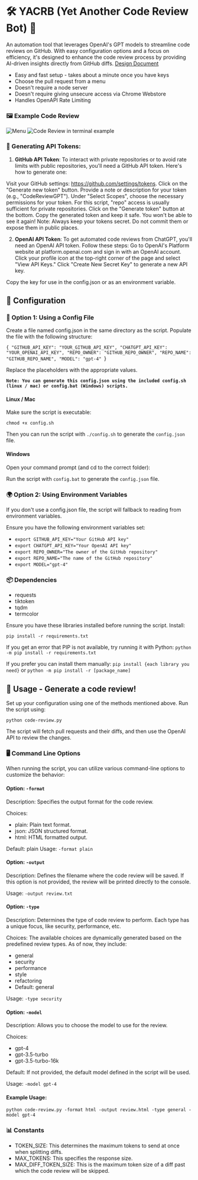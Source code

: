 # 🛠️ YACRB (Yet Another Code Review Bot) 🤖
An automation tool that leverages OpenAI's GPT models to streamline code reviews on GitHub. With easy configuration options and a focus on efficiency, it's designed to enhance the code review process by providing AI-driven insights directly from GitHub diffs. 
[Design Document](https://raw.github.com/ian-hickey/CodeReviewGPT/main/design.txt)

* Easy and fast setup - takes about a minute once you have keys
* Choose the pull request from a menu
* Doesn't require a node server
* Doesn't require giving unsecure access via Chrome Webstore
* Handles OpenAPI Rate Limiting

### 🖼️ Example Code Review
![Menu](https://raw.github.com/ian-hickey/yacrb/main/Screenshot-Menu.png?raw=true "Code Review")
![Code Review in terminal example](https://raw.github.com/ian-hickey/yacrb/main/example-edit-1.png?raw=true "Angular Code Review")

### 🔑 Generating API Tokens:

1. **GitHub API Token**:
To interact with private repositories or to avoid rate limits with public repositories, you'll need a GitHub API token. Here's how to generate one:

Visit your GitHub settings: https://github.com/settings/tokens.
Click on the "Generate new token" button.
Provide a note or description for your token (e.g., "CodeReviewGPT").
Under "Select Scopes", choose the necessary permissions for your token. For this script, "repo" access is usually sufficient for private repositories.
Click on the "Generate token" button at the bottom.
Copy the generated token and keep it safe. You won't be able to see it again!
Note: Always keep your tokens secret. Do not commit them or expose them in public places.

2. **OpenAI API Token**:
To get automated code reviews from ChatGPT, you'll need an OpenAI API token. Follow these steps:
Go to OpenAI's Platform website at platform.openai.com and sign in with an OpenAI account.
Click your profile icon at the top-right corner of the page and select "View API Keys."
Click "Create New Secret Key" to generate a new API key.

Copy the key for use in the config.json or as an environment variable.

## 🔧 Configuration 

### 📁 Option 1: Using a Config File
Create a file named config.json in the same directory as the script.
Populate the file with the following structure:

`{
    "GITHUB_API_KEY": "YOUR_GITHUB_API_KEY",
    "CHATGPT_API_KEY": "YOUR_OPENAI_API_KEY",
    "REPO_OWNER": "GITHUB_REPO_OWNER",
    "REPO_NAME": "GITHUB_REPO_NAME",
    "MODEL": "gpt-4"
`}

Replace the placeholders with the appropriate values.

**`Note: You can generate this config.json using the included config.sh (linux / mac) or config.bat (Windows) scripts.`**

#### Linux / Mac
Make sure the script is executable: 

`chmod +x config.sh`

Then you can run the script with `./config.sh` to generate the `config.json` file.

#### Windows
Open your command prompt (and cd to the correct folder): 

Run the script with `config.bat` to generate the `config.json` file.

### 🌍 Option 2: Using Environment Variables
If you don't use a config.json file, the script will fallback to reading from environment variables. 

Ensure you have the following environment variables set:

* `export GITHUB_API_KEY="Your GitHub API key"`
* `export CHATGPT_API_KEY="Your OpenAI API key"`
* `export REPO_OWNER="The owner of the GitHub repository"`
* `export REPO_NAME="The name of the GitHub repository"`
* `export MODEL="gpt-4"`

### 📦 Dependencies

* requests
* tiktoken
* tqdm
* termcolor

Ensure you have these libraries installed before running the script.
Install:

`pip install -r requirements.txt`

If you get an error that PIP is not available, try running it with Python:
`python -m pip install -r requirements.txt`
  

If you prefer you can install them manually:
`pip install {each library you need}` or `python -m pip install -r [package_name]`

## 🚀 Usage - Generate a code review!

Set up your configuration using one of the methods mentioned above.
Run the script using:

`python code-review.py`

The script will fetch pull requests and their diffs, and then use the OpenAI API to review the changes.

### 🖥️ Command Line Options
When running the script, you can utilize various command-line options to customize the behavior:

#### Option: `-format`

Description: Specifies the output format for the code review.

Choices: 

* plain: Plain text format.
* json: JSON structured format.
* html: HTML formatted output.

Default: plain
Usage: `-format plain`

#### Option: `-output`

Description: Defines the filename where the code review will be saved. If this option is not provided, the review will be printed directly to the console.

Usage: `-output review.txt`

#### Option: `-type`

Description: Determines the type of code review to perform. Each type has a unique focus, like security, performance, etc.

Choices: The available choices are dynamically generated based on the predefined review types. As of now, they include:

* general
* security
* performance
* style
* refactoring
* Default: general

Usage: `-type security`

#### Option: `-model`

Description: Allows you to choose the model to use for the review.

Choices:

* gpt-4
* gpt-3.5-turbo
* gpt-3.5-turbo-16k

Default: If not provided, the default model defined in the script will be used.

Usage: `-model gpt-4`

#### Example Usage:
`python code-review.py -format html -output review.html -type general -model gpt-4`

### 📊 Constants
* TOKEN_SIZE: This determines the maximum tokens to send at once when splitting diffs.
* MAX_TOKENS: This specifies the response size.
* MAX_DIFF_TOKEN_SIZE: This is the maximum token size of a diff past which the code review will be skipped.
  
